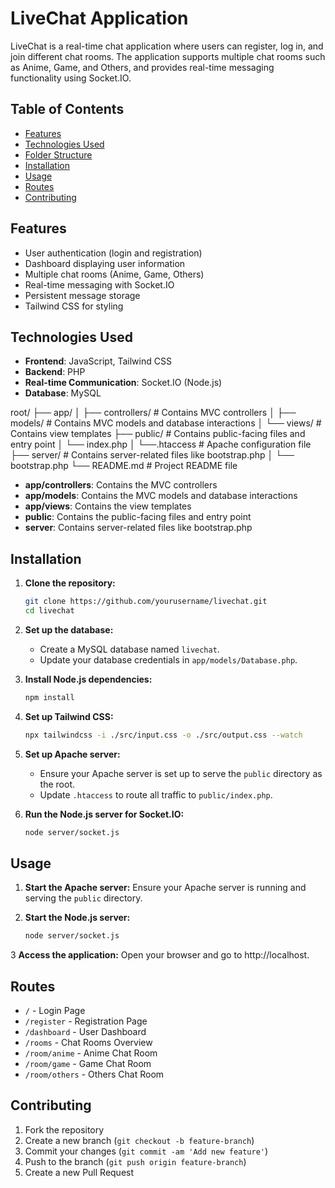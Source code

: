 # LiveChat Application

LiveChat is a real-time chat application where users can register, log in, and join different chat rooms. The application supports multiple chat rooms such as Anime, Game, and Others, and provides real-time messaging functionality using Socket.IO.

## Table of Contents

- [Features](#features)
- [Technologies Used](#technologies-used)
- [Folder Structure](#folder-structure)
- [Installation](#installation)
- [Usage](#usage)
- [Routes](#routes)
- [Contributing](#contributing)

## Features

- User authentication (login and registration)
- Dashboard displaying user information
- Multiple chat rooms (Anime, Game, Others)
- Real-time messaging with Socket.IO
- Persistent message storage
- Tailwind CSS for styling

## Technologies Used

- **Frontend**: JavaScript, Tailwind CSS
- **Backend**: PHP
- **Real-time Communication**: Socket.IO (Node.js)
- **Database**: MySQL

root/
├── app/
│   ├── controllers/        # Contains MVC controllers
│   ├── models/             # Contains MVC models and database interactions
│   └── views/              # Contains view templates
├── public/                 # Contains public-facing files and entry point
│   └── index.php
│   └──.htaccess            # Apache configuration file
├── server/                 # Contains server-related files like bootstrap.php
│   └── bootstrap.php
└── README.md               # Project README file


- **app/controllers**: Contains the MVC controllers
- **app/models**: Contains the MVC models and database interactions
- **app/views**: Contains the view templates
- **public**: Contains the public-facing files and entry point
- **server**: Contains server-related files like bootstrap.php

## Installation

1. **Clone the repository:**
    ```bash
    git clone https://github.com/yourusername/livechat.git
    cd livechat
    ```

2. **Set up the database:**
   - Create a MySQL database named `livechat`.
   - Update your database credentials in `app/models/Database.php`.

3. **Install Node.js dependencies:**
    ```bash
    npm install
    ```

4. **Set up Tailwind CSS:**
    ```bash
    npx tailwindcss -i ./src/input.css -o ./src/output.css --watch
    ```

5. **Set up Apache server:**
   - Ensure your Apache server is set up to serve the `public` directory as the root.
   - Update `.htaccess` to route all traffic to `public/index.php`.

6. **Run the Node.js server for Socket.IO:**
    ```bash
    node server/socket.js
    ```

## Usage

1. **Start the Apache server:**
   Ensure your Apache server is running and serving the `public` directory.

2. **Start the Node.js server:**
   ```bash
   node server/socket.js

3 **Access the application:**
	Open your browser and go to http://localhost.

## Routes
- `/` - Login Page
- `/register` - Registration Page
- `/dashboard` - User Dashboard
- `/rooms` - Chat Rooms Overview
- `/room/anime` - Anime Chat Room
- `/room/game` - Game Chat Room
- `/room/others` - Others Chat Room

## Contributing
1. Fork the repository
2. Create a new branch (`git checkout -b feature-branch`)
3. Commit your changes (`git commit -am 'Add new feature'`)
4. Push to the branch (`git push origin feature-branch`)
5. Create a new Pull Request